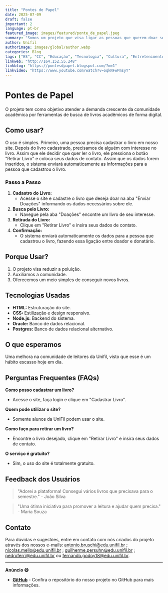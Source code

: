 ```yaml
---
title: "Pontes de Papel"
date: 2025-07-09
draft: false
important: 2
language: pt-br
featured_image: images/featured/ponte_de_papel.jpeg
summary: "Somos um projeto que visa ligar as pessoas que querem doar seus livros com as pessoas que querem ler os livros doados."
author: Unifil
authorimage: images/global/author.webp
categories: Blog
tags: ["ES", "CC", "Educação", "Tecnologia", "Cultura", "Entretenimento"]
linkweb: "http://164.152.55.248"
linkblog: "https://pontesdpapel.blogspot.com/?m=1"
linkvideo: "https://www.youtube.com/watch?v=oqkNFwPmsyY"
---
```


# Pontes de Papel

O projeto tem como objetivo atender a demanda crescente da comunidade acadêmica por ferramentas de busca de livros acadêmicos de forma digital.

## Como usar?

O uso é simples. Primeiro, uma pessoa precisa cadastrar o livro em nosso site. Depois do livro cadastrado, precisamos de alguém com interesse no livro. Assim que ele decidir que quer ler o livro, ele pressiona o botão "Retirar Livro" e coloca seus dados de contato. Assim que os dados forem inseridos, o sistema enviará automaticamente as informações para a pessoa que cadastrou o livro.

### Passo a Passo

1. **Cadastro do Livro:**
   - Acesse o site e cadastre o livro que deseja doar na aba "Enviar Doações" informando os dados necessários sobre ele.
2. **Busca pelo Livro:**
   - Navegue pela aba "Doações" encontre um livro de seu interesse.
3. **Retirada do Livro:**
   - Clique em "Retirar Livro" e insira seus dados de contato.
4. **Confirmação:**
   - O sistema enviará automaticamente os dados para a pessoa que cadastrou o livro, fazendo essa ligação entre doador e donatário.

## Porque Usar?

1. O projeto visa reduzir a poluição.
2. Auxiliamos a comunidade.
3. Oferecemos um meio simples de conseguir novos livros.

## Tecnologias Usadas

- **HTML:** Estruturação do site.
- **CSS:** Estilização e design responsivo.
- **Node.js:** Backend do sistema.
- **Oracle:** Banco de dados relacional.
- **Postgres:** Banco de dados relacional alternativo.

## O que esperamos

Uma melhora na comunidade de leitores da Unifil, visto que esse é um hábito escasso hoje em dia.

## Perguntas Frequentes (FAQs)

**Como posso cadastrar um livro?**
- Acesse o site, faça login e clique em "Cadastrar Livro".

**Quem pode utilizar o site?**
- Somente alunos da UniFil podem usar o site.

**Como faço para retirar um livro?**
- Encontre o livro desejado, clique em "Retirar Livro" e insira seus dados de contato.

**O serviço é gratuito?**
- Sim, o uso do site é totalmente gratuito.

## Feedback dos Usuários

> "Adorei a plataforma! Consegui vários livros que precisava para o semestre." - João Silva

> "Uma ótima iniciativa para promover a leitura e ajudar quem precisa." - Maria Souza

## Contato

Para dúvidas e sugestões, entre em contato com nós criados do projeto através dos nossos e-mails: antonio.bruschi@edu.unifil.br ; nicolas.mello@edu.unifil.br ; guilherme.persuhn@edu.unifil.br ; pedroferri@edu.unifil.br ou fernando.godoy18@edu.unifil.br.

---

__Anúncio :smile:__

- __[GitHub](https://github.com/AntonioBruschi/ExtensaoCurricular)__ - Confira o repositório do nosso projeto no GitHub para mais informações.

